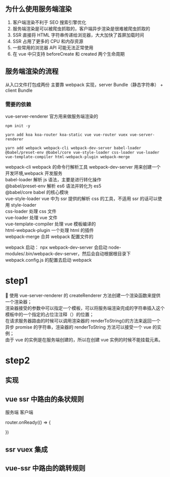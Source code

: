 ## 为什么使用服务端渲染

1. 客户端渲染不利于 SEO 搜索引擎优化
2. 服务端渲染是可以被爬虫抓取的，客户端异步渲染是很难被爬虫抓取的
3. SSR 直接将 HTML 字符串传递给浏览器，大大加快了首屏加载时间
4. SSR 占用了更多的 CPU 和内存资源
5. 一些常用的浏览器 API 可能无法正常使用
6. 在 vue 中只支持 beforeCreate 和 created 两个生命周期

## 服务端渲染的流程

从入口文件打包成两份 主要靠 webpack 实现，server Bundle（静态字符串） + client Bundle

### 需要的依赖

vue-server-renderer 官方用来做服务端渲染的

```
npm init -y

yarn add koa koa-router koa-static vue vue-router vuex vue-server-renderer

yarn add webpack webpack-cli webpack-dev-server babel-loader @babel/preset-env @babel/core vue-style-loader css-loader vue-loader vue-template-compiler html-webpack-plugin webpack-merge

```
webpack-cli webpack 的命令行解析工具
webpack-dev-server 用来创建一个开发环境,webpack 开发服务  
babel-loader 解析 js 语法，主要是进行转化操作  
@babel/preset-env 解析 es6 语法并转化为 es5  
@babel/core babel 的核心模块  
vue-style-loader vue 中为 ssr 提供的解析 css 的工具，不适用 ssr 的话可以使用 style-loader  
css-loader 处理 css 文件  
vue-loader 处理 vue 文件  
vue-template-compiler 处理 vue 模板编译的  
html-webpack-plugin 一个处理 html 的插件  
webpack-merge 合并 webpack 配置文件的

webpack 启动： npx webpack-dev-server 会启动 node-modules/.bin/webpack-dev-server，然后会自动根据根目录下 webpack.config.js 的配置去启动 webpack

# step1

 使用 vue-server-renderer 的 createRenderer 方法创建一个渲染函数来提供一个渲染器；  
渲染器接受的参数中可以指定一个模板，可以将服务端渲染完成的字符串插入这个模板中的一个指定的占位注注释（<!--vue-ssr-outlet-->）的位置；  
在请求服务器路由的时候可以调用渲染器的 renderToString()的方法来返回一个异步 promise 的字符串，渲染器的 renderToString 方法可以接受一个 vue 的实例；  
由于 vue 的实例是在服务端创建的，所以在创建 vue 实例的时候不能挂载元素。

# step2

## 实现

## vue ssr 中路由的条状规则

服务端
客户端

router.onReady(() => {

})

## ssr vuex 集成

## vue-ssr 中路由的跳转规则
